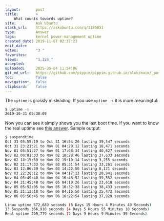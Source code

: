 ```yaml
---
layout:       post
title:        >
    What counts towards uptime?
site:         Ask Ubuntu
stack_url:    https://askubuntu.com/q/1186851
type:         Answer
tags:         kernel power-management uptime
created_date: 2019-11-07 02:37:23
edit_date:    
votes:        "3 "
favorites:    
views:        "1,326 "
accepted:     
uploaded:     2025-05-04 11:54:06
git_md_url:   https://github.com/pippim/pippim.github.io/blob/main/_posts/2019/2019-11-07-What-counts-towards-uptime_.md
toc:          false
navigation:   false
clipboard:    false
---
```


The `uptime` is grossly misleading. If you use `uptime -s` it is more meaningful:



``` bash
$ uptime -s
2019-10-31 05:30:09
```

Now you can see it simply shows you the last boot time. If you want to know the real uptime see [this answer][1]. Sample output:

``` bash
$ suspendtime
Oct 31 05:55:19 to Oct 31 16:54:26 lasting 39,547 seconds
Oct 31 23:21:21 to Nov 01 04:29:12 lasting 18,471 seconds
Nov 01 05:51:27 to Nov 01 17:08:34 lasting 40,627 seconds
Nov 02 00:01:33 to Nov 02 10:28:46 lasting 37,633 seconds
Nov 02 18:15:59 to Nov 02 19:10:14 lasting 3,255 seconds
Nov 02 21:17:33 to Nov 03 05:31:54 lasting 33,261 seconds
Nov 03 12:06:39 to Nov 03 14:22:50 lasting 8,171 seconds
Nov 03 22:28:12 to Nov 04 04:17:13 lasting 20,941 seconds
Nov 04 05:49:40 to Nov 04 16:48:52 lasting 39,552 seconds
Nov 04 21:45:48 to Nov 05 04:19:26 lasting 23,618 seconds
Nov 05 05:52:05 to Nov 05 16:32:38 lasting 38,433 seconds
Nov 05 21:12:18 to Nov 06 04:16:50 lasting 25,472 seconds
Nov 06 05:50:45 to Nov 06 16:22:54 lasting 37,929 seconds

Linux uptime 572,689 seconds (6 Days 15 Hours 4 Minutes 49 Seconds)
13 Suspends 366,910 seconds (4 Days 5 Hours 55 Minutes 10 Seconds)
Real uptime 205,779 seconds (2 Days 9 Hours 9 Minutes 39 Seconds)
```


  [1]: https://askubuntu.com/a/1186845/307523
